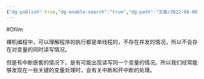 ```yaml
---
{"dg-publish":true,"dg-enable-search":"true","dg-path":"文章/2022-08-08 裸机编程中开关中断的作用.md","permalink":"/文章/2022-08-08 裸机编程中开关中断的作用/","dgEnableSearch":"true","dgPassFrontmatter":true}
---
```


#Ofilm 

裸机编程中，可以理解程序的执行都是单线程的，不存在并发的情况，所以不会存在对变量的同时读写情况。

但是有中断嵌套的情况下，是有可能出现读写同一个变量的情况。所以我们经常能够发现在一些关键的变量处理时，会有关中断和开中断的处理。